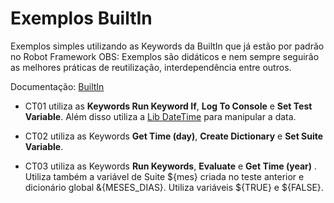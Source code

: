 # Exemplos BuiltIn

Exemplos simples utilizando as Keywords da BuiltIn que já estão por padrão no Robot Framework
OBS: Exemplos são didáticos e nem sempre seguirão as melhores práticas de reutilização, interdependência entre outros.

Documentação: [BuiltIn](https://robotframework.org/robotframework/latest/libraries/BuiltIn.html)

- CT01 utiliza as **Keywords Run Keyword If**, **Log To Console** e **Set Test Variable**. Além disso utiliza a [Lib DateTime](https://robotframework.org/robotframework/latest/libraries/DateTime.html) para manipular a data.

- CT02 utiliza as Keywords **Get Time (day)**, **Create Dictionary** e **Set Suite Variable**.

- CT03 utiliza as Keywords **Run Keywords**, **Evaluate** e **Get Time (year)** . Utiliza também a variável de Suite ${mes} criada no teste anterior e dicionário global &{MESES_DIAS}. Utiliza variáveis ${TRUE} e ${FALSE}.
